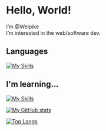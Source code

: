 # Hello, World!

I’m @Welpike  
I’m interested in the web/software dev.

## Languages
[![My Skills](https://skillicons.dev/icons?i=python,html,css,js,php)](https://skillicons.dev)

## I'm learning...
[![My Skills](https://skillicons.dev/icons?i=cpp,nodejs,adonis,ts)](https://skillicons.dev)

[![My GitHub stats](https://github-readme-stats.vercel.app/api?username=Welpike&show_icons=true&theme=radical)](https://github.com/Welpike)

[![Top Langs](https://github-readme-stats.vercel.app/api/top-langs/?username=Welpike&hide=html,makefile&layout=compact)](https://github.com/Welpike)
